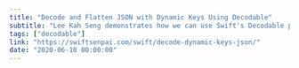 ```yaml
---
title: "Decode and Flatten JSON with Dynamic Keys Using Decodable"
subtitle: "Lee Kah Seng demonstrates how we can use Swift's Decodable protocol to decode and flatten JSON with dynamic keys. This is definitely something that might come in useful, and Lee provides a full working example."
tags: ["decodable"]
link: "https://swiftsenpai.com/swift/decode-dynamic-keys-json/"
date: "2020-06-10 00:00:00"
---
```

